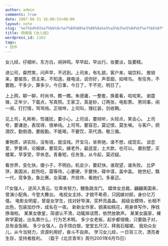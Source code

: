 ```yaml
---
author: admin
comments: true
date: 2007-08-31 16:00:53+00:00
layout: note
slug: '%e7%bd%91%e7%bb%9c%e7%89%88%e3%80%8a%e5%a5%b3%e5%84%bf%e7%bb%8f%e3%80%8b'
title: 网络版《女儿经》
wordpress_id: 1162
tags:
- 旧作
---
```


女儿经，仔细听。东方白，闹钟鸣。早早起，早出行。妆要淡，饭要精。

进公司，粲然笑，问声早，不迟到。上司来，有礼貌，客户来，端饮料，
推销来，要报告，债主来，不知道。接电话，说你好，声音甜，如啼鸟。
有任务，不要跑，干多少，算多少。今日事，今日了，干不完，明日了。

上上网，聊一聊，时尚书，瞧一瞧。朱德庸，一整套，换着看，哈哈笑。
谢霆锋，正年少，下载点，写真照。王家卫，真是妙，订两张，电影票。
男同事，闹一闹，打打情，骂骂俏。正喧哗，上司叫，理红装，剑收鞘。

见上司，礼彬彬，性骚扰，要小心。上司话，要倾听，头轻点，笑会心。
上司夸，要谦逊，表现得，很单纯。上司骂，要容忍，莫记恨，莫生嗔。
与客户，把酒饮，勤倒酒，要殷勤。不能喝，不要饮，茶代酒，敬三循。

重物质，讲实际，没有钱，就没戏。开宝马，坐奔驰，谁不想，成现实。
谈恋爱，罗曼谛，论婚嫁，要现实。嫁老外，最适宜，土大款，也可以。
置别墅，买楼寓，早享受，早休息。青春短，任务急，从今起，莫迟疑。

看世界，变化快，傻小子，不明白。机会少，要赶快，谁观望，谁失败。
比萨饼，美国派，趁热吃，莫等待。心要硬，手要快，碟中谍，盖中盖。
她世纪，飘一代，竞争急，象比赛。女英雄，齐挂帅，看她们，多豪迈。

IT女强人， 逆风入青云。位卑肯努力，鲤鱼跳龙门。
媒体女总裁，翩翩美国来，曾演小配角，今登大舞台。
电视女主持，才貌不希奇，只因嫁对郎，身价亿万值。
电影女明星，曾是女学生，找对好导演，奖杯亮晶晶。
超级女模特，长相不出色，包装加炒作，成名在一夜。
新新女作家，貌美如桃花，用身体写作，挣钱挣海啦。
某某女歌星，简谱认不清，动辄摔话筒，依然放歌声。
某某女画家，裸奔学夏娃，出名靠什么，行为艺术啊。
多少女老板，起步都很晚，只要路子对，总有金饭碗。
多少女强人，白手捞白银，堂堂五尺汉，拜我石榴裙。
我劝众女儿，从今当努力，资源利用好，奋斗不自弃。
学习女儿经，一日背三次，漂亮者生存，坚持者胜利。
（载于《北京青年》周刊2001年6月15日） 
